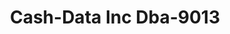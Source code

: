---
f_zip-code: 70648
f_state-code: LA
title: Cash-Data Inc Dba-9013
f_phone: 337-738-2416
f_city-only: Kinder
f_address: 303 North 9Th Street Kinder
f_location-unique-id: '9013'
slug: cash-data-inc-dba-9013
updated-on: '2024-05-30T13:46:58.046Z'
created-on: '2024-05-30T13:36:59.803Z'
published-on: '2024-05-30T13:54:32.469Z'
f_city-state: cms/city/kinder-la.md
f_company: cms/company/cash-data-inc-dba.md
f_state: cms/state/louisiana.md
layout: '[payday-loan].html'
tags: payday-loan
---